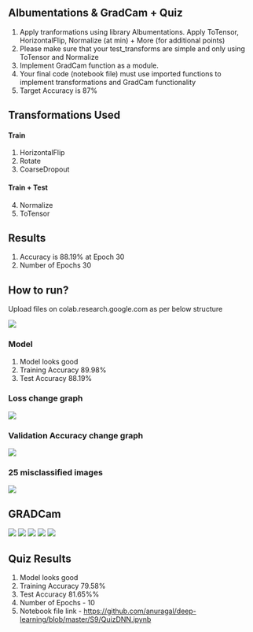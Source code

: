 ## Albumentations & GradCam + Quiz

1. Apply tranformations using library Albumentations. Apply ToTensor, HorizontalFlip, Normalize (at min) + More (for additional points)
2. Please make sure that your test_transforms are simple and only using ToTensor and Normalize
3. Implement GradCam function as a module. 
4. Your final code (notebook file) must use imported functions to implement transformations and GradCam functionality
5. Target Accuracy is 87%

## Transformations Used

#### Train
1. HorizontalFlip
2. Rotate
3. CoarseDropout

#### Train + Test
4. Normalize
5. ToTensor

## Results

1. Accuracy is 88.19% at Epoch 30
2. Number of Epochs 30

## How to run?

Upload files on colab.research.google.com as per below structure

![](https://github.com/anuragal/deep-learning/blob/master/S9/images/directory.png)

### Model

1. Model looks good
2. Training Accuracy 89.98%
3. Test Accuracy 88.19%

### Loss change graph

![](https://github.com/anuragal/deep-learning/blob/master/S9/images/loss.png)

### Validation Accuracy change graph

![](https://github.com/anuragal/deep-learning/blob/master/S9/images/accuracy.png)

### 25 misclassified images

![](https://github.com/anuragal/deep-learning/blob/master/S9/images/misclassified.png)

## GRADCam 

![](https://github.com/anuragal/deep-learning/blob/master/S9/images/gradcam.png)
![](https://github.com/anuragal/deep-learning/blob/master/S9/images/gradcam2.png)
![](https://github.com/anuragal/deep-learning/blob/master/S9/images/gradcam3.png)
![](https://github.com/anuragal/deep-learning/blob/master/S9/images/gradcam4.png)
![](https://github.com/anuragal/deep-learning/blob/master/S9/images/gradcam5.png)


## Quiz Results

1. Model looks good
2. Training Accuracy 79.58%
3. Test Accuracy 81.65%%
4. Number of Epochs - 10
5. Notebook file link - https://github.com/anuragal/deep-learning/blob/master/S9/QuizDNN.ipynb
